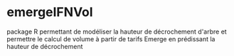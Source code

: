 # emergeIFNVol
package R permettant de modéliser la hauteur de décrochement d'arbre et permettre le calcul de volume à partir de tarifs Emerge en prédissant la hauteur de décrochement

